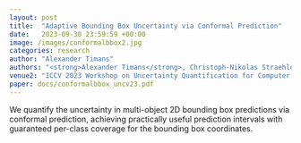 ```yaml
---
layout: post
title:  "Adaptive Bounding Box Uncertainty via Conformal Prediction"
date:   2023-09-30 23:59:59 +00:00
image: /images/conformalbbox2.jpg
categories: research
author: "Alexander Timans"
authors: "<strong>Alexander Timans</strong>, Christoph-Nikolas Straehle, Kaspar Sakmann, Eric Nalisnick"
venue2: "ICCV 2023 Workshop on Uncertainty Quantification for Computer Vision"
paper: docs/conformalbbox_uncv23.pdf
---
```


We quantify the uncertainty in multi-object 2D bounding box predictions via conformal prediction, achieving practically useful prediction intervals with guaranteed per-class coverage for the bounding box coordinates.